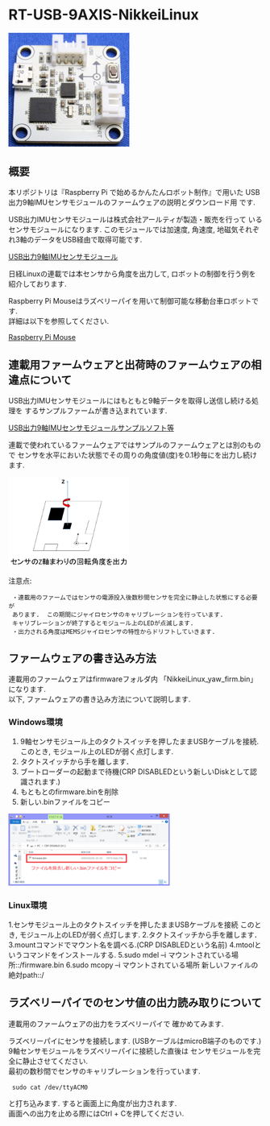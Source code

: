 # RT-USB-9AXIS-NikkeiLinux

<img src="./image/RT-USB-9AXIS-picture.png" width="240">

## 概要

本リポジトリは『Raspberry Pi で始めるかんたんロボット制作』で用いた
USB出力9軸IMUセンサモジュールのファームウェアの説明とダウンロード用
です.  

USB出力IMUセンサモジュールは株式会社アールティが製造・販売を行って
いるセンサモジュールになります.
このモジュールでは加速度, 角速度, 地磁気それぞれ3軸のデータをUSB経由で取得可能です.  

[USB出力9軸IMUセンサモジュール](http://products.rt-net.jp/iot/usb9axisimu/)

日経Linuxの連載では本センサから角度を出力して, ロボットの制御を行う例を
紹介しております.  

Raspberry Pi Mouseはラズベリーパイを用いて制御可能な移動台車ロボットです.  
詳細は以下を参照してください.

[Raspberry Pi Mouse](http://products.rt-net.jp/micromouse/raspberry-pi-mouse)


## 連載用ファームウェアと出荷時のファームウェアの相違点について

USB出力IMUセンサモジュールにはもともと9軸データを取得し送信し続ける処理を
するサンプルファームが書き込まれています.  

[USB出力9軸IMUセンサモジュールサンプルソフト等](http://www.rt-shop.jp/download/RT-IMU9/)

連載で使われているファームウェアではサンプルのファームウェアとは別のもので
センサを水平においた状態でその周りの角度値(度)を0.1秒毎にを出力し続けます.  

<img src="./image/正方向の図.png" width="240">

注意点:

     ・連載用のファームではセンサの電源投入後数秒間センサを完全に静止した状態にする必要が
     あります.  この期間にジャイロセンサのキャリブレーションを行っています.  
     キャリブレーションが終了するとモジュール上のLEDが点滅します.  
     ・出力される角度はMEMSジャイロセンサの特性からドリフトしていきます.  


## ファームウェアの書き込み方法
連載用のファームウェアはfirmwareフォルダ内
「NikkeiLinux_yaw_firm.bin」になります.  
以下, ファームウェアの書き込み方法について説明します.  

### Windows環境

1.	9軸センサモジュール上のタクトスイッチを押したままUSBケーブルを接続.このとき, モジュール上のLEDが弱く点灯します.
2.	タクトスイッチから手を離します．
3.	ブートローダーの起動まで待機(CRP DISABLEDという新しいDiskとして認識されます.)
4.	もともとのfirmware.binを削除
5.	新しい.binファイルをコピー

<img src="./image/ファーム書き込みwin.png" width="320">

### Linux環境

1.センサモジュール上のタクトスイッチを押したままUSBケーブルを接続
このとき, モジュール上のLEDが弱く点灯します.
2.タクトスイッチから手を離します．
3.mountコマンドでマウント名を調べる.(CRP DISABLEDという名前)
4.mtoolというコマンドをインストールする.
5.sudo mdel –i マウントされている場所::/firmware.bin
6.sudo mcopy –i マウントされている場所 新しいファイルの絶対path::/


## ラズベリーパイでのセンサ値の出力読み取りについて
連載用のファームウェアの出力をラズベリーパイで
確かめてみます.  

ラズベリーパイにセンサを接続します.
(USBケーブルはmicroB端子のものです.)
9軸センサモジュールをラズベリーパイに接続した直後は
センサモジュールを完全に静止させてください.  
最初の数秒間でセンサのキャリブレーションを行っています.

     sudo cat /dev/ttyACM0

と打ち込みます.  すると画面上に角度が出力されます.  
画面への出力を止める際にはCtrl + Cを押してください.  





